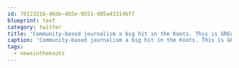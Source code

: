 ```yaml
---
id: 70123216-d6de-4b5e-9551-d05a43314bff
blueprint: text
category: twitter
title: 'Community-based journalism a big hit in the Koots. This is GREAT news: http://tinyurl.com/255oec7 #newsinthekoots'
caption: 'Community-based journalism a big hit in the Koots. This is GREAT news: http://tinyurl.com/255oec7 <span class="hashtag hashtag_local">#<a href="http://tweettemp.darylchymko.ca/?tag=newsinthekoots">newsinthekoots</a>'
tags:
  - newsinthekoots
---
```

